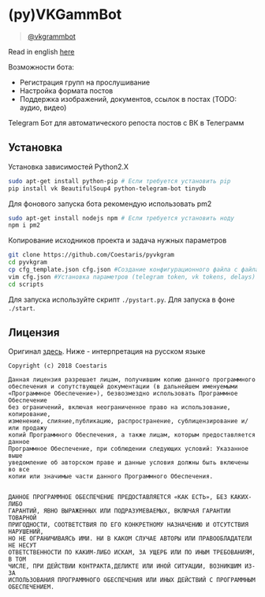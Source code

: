 (py)VKGammBot
==================
> [@vkgrammbot](https://t.me/user?vkgrammbot)

Read in english [here](https://github.com/Coestaris/pyvkgram/blob/master/README_en.md)

Возможности бота:
* Регистрация групп на прослушивание
* Настройка формата постов
* Поддержка изображений, документов, ссылок в постах (TODO: аудио, видео)

Telegram Бот для автоматического репоста постов с ВК в Телеграмм

Установка
-----------------
Установка зависимостей Python2.X
```bash
sudo apt-get install python-pip # Если требуется установить pip 
pip install vk BeautifulSoup4 python-telegram-bot tinydb
```

Для фонового запуска бота рекомендую использовать pm2
```bash
sudo apt-get install nodejs npm # Если требуется установить ноду
npm i pm2
```

Копирование исходников проекта и задача нужных параметров
```bash
git clone https://github.com/Coestaris/pyvkgram
cd pyvkgram
cp cfg_template.json cfg.json #Создание конфигурационного файла с файла-шаблона
vim cfg.json #Установка параметров (telegram token, vk tokens, delays)
cd scripts 
```

Для запуска используйте скрипт ```./pystart.py```. 
Для запуска в фоне ```./start```.

Лицензия
---------------
Оригинал [здесь](https://github.com/Coestaris/pyvkgram/blob/master/LICENSE.md). Ниже - интерпретация на русском языке

```
Copyright (c) 2018 Coestaris
 
Данная лицензия разрешает лицам, получившим копию данного программного
обеспечения и сопутствующей документации (в дальнейшем именуемыми 
«Программное Обеспечение»), безвозмездно использовать Программное Обеспечение 
без ограничений, включая неограниченное право на использование, копирование, 
изменение, слияние,публикацию, распространение, сублицензирование и/или продажу
копий Программного Обеспечения, а также лицам, которым предоставляется данное
Программное Обеспечение, при соблюдении следующих условий: Указанное выше
уведомление об авторском праве и данные условия должны быть включены во все
копии или значимые части данного Программного Обеспечения.
 
 
ДАННОЕ ПРОГРАММНОЕ ОБЕСПЕЧЕНИЕ ПРЕДОСТАВЛЯЕТСЯ «КАК ЕСТЬ», БЕЗ КАКИХ-ЛИБО 
ГАРАНТИЙ, ЯВНО ВЫРАЖЕННЫХ ИЛИ ПОДРАЗУМЕВАЕМЫХ, ВКЛЮЧАЯ ГАРАНТИИ ТОВАРНОЙ 
ПРИГОДНОСТИ, СООТВЕТСТВИЯ ПО ЕГО КОНКРЕТНОМУ НАЗНАЧЕНИЮ И ОТСУТСТВИЯ НАРУШЕНИЙ,
НО НЕ ОГРАНИЧИВАЯСЬ ИМИ. НИ В КАКОМ СЛУЧАЕ АВТОРЫ ИЛИ ПРАВООБЛАДАТЕЛИ НЕ НЕСУТ 
ОТВЕТСТВЕННОСТИ ПО КАКИМ-ЛИБО ИСКАМ, ЗА УЩЕРБ ИЛИ ПО ИНЫМ ТРЕБОВАНИЯМ, В ТОМ 
ЧИСЛЕ, ПРИ ДЕЙСТВИИ КОНТРАКТА,ДЕЛИКТЕ ИЛИ ИНОЙ СИТУАЦИИ, ВОЗНИКШИМ ИЗ-ЗА 
ИСПОЛЬЗОВАНИЯ ПРОГРАММНОГО ОБЕСПЕЧЕНИЯ ИЛИ ИНЫХ ДЕЙСТВИЙ С ПРОГРАММНЫМ ОБЕСПЕЧЕНИЕМ. 
```

